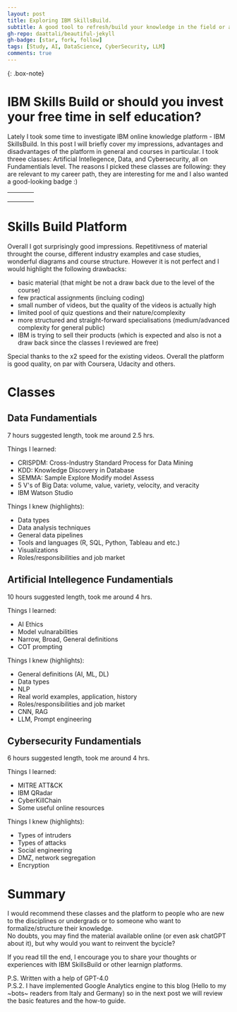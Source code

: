 ```yaml
---
layout: post
title: Exploring IBM SkillsBuild.
subtitle: A good tool to refresh/build your knowledge in the field or a timewaste?
gh-repo: daattali/beautiful-jekyll
gh-badge: [star, fork, follow]
tags: [Study, AI, DataScience, CyberSecurity, LLM]
comments: true
---
```


{: .box-note}

# IBM Skills Build or should you invest your free time in self education?
Lately I took some time to investigate IBM online knowledge platform - IBM SkillsBuild. In this post I will briefly cover my impressions, 
advantages and disadvantages of the platform in general and courses in particular. I took threee classes: Artificial Intellegence, Data, and Cybersecurity, all on Fundamentials level.  The reasons I picked these classes are following: they are relevant to my career path, they are interesting for me and I also wanted a good-looking badge :)  
<table style="border-collapse: collapse;">
    <tr>
      <td style="border: none; padding: 10px;">
        <div data-iframe-width="270" data-iframe-height="270" data-share-badge-id="45b3629d-b916-4d3d-91d1-573785b8647f" data-share-badge-host="https://www.credly.com"></div><script type="text/javascript" async src="//cdn.credly.com/assets/utilities/embed.js"></script>
      </td>
      <td style="border: none; padding: 10px;">
        <div data-iframe-width="270" data-iframe-height="270" data-share-badge-id="f102cb06-19a4-4cd9-9aaa-387803d50991" data-share-badge-host="https://www.credly.com"></div><script type="text/javascript" async src="//cdn.credly.com/assets/utilities/embed.js"></script>
      </td>
      <td style="border: none; padding: 10px;">
        <div data-iframe-width="270" data-iframe-height="270" data-share-badge-id="aeca2e16-b02d-4149-9fa9-4f33e52a56dd" data-share-badge-host="https://www.credly.com"></div><script type="text/javascript" async src="//cdn.credly.com/assets/utilities/embed.js"></script>
      </td>
    </tr>
</table>


# Skills Build Platform
Overall I got surprisingly good impressions. Repetitivness of material throught the course, different industry examples and case studies, 
wonderful diagrams and course structure. However it is not perfect and I would highlight the following drawbacks:  
- basic material (that might be not a draw back due to the level of the course)
- few practical assignments (incluing coding)
- small number of videos, but the quality of the videos is actually high
- limited pool of quiz questions and their nature/complexity
- more structured and straight-forward specialisations (medium/advanced complexity for general public)
- IBM is trying to sell their products (which is expected and also is not a draw back since the classes I reviewed are free)
   
Special thanks to the x2 speed for the existing videos.
Overall the platform is good quality, on par with Coursera, Udacity and others.

# Classes  
## Data Fundamentials  
7 hours suggested length, took me around 2.5 hrs.  

Things I learned:
- CRISPDM: Cross-Industry Standard Process for Data Mining  
- KDD: Knowledge Discovery in Database  
- SEMMA: Sample Explore Modify model Assess  
- 5 V's of Big Data: volume, value, variety, velocity, and veracity  
- IBM Watson Studio  

Things I knew (highlights):
- Data types  
- Data analysis techniques  
- General data pipelines  
- Tools and languages (R, SQL, Python, Tableau and etc.)  
- Visualizations  
- Roles/responsibilities and job market  

  
## Artificial Intellegence Fundamentials  
10 hours suggested length, took me around 4 hrs.  

Things I learned:
- AI Ethics
- Model vulnarabilities
- Narrow, Broad, General definitions
- COT prompting

Things I knew (highlights): 
- General definitions (AI, ML, DL)
- Data types
- NLP
- Real world examples, application, history
- Roles/responsibilities and job market
- CNN, RAG
- LLM, Prompt engineering

## Cybersecurity Fundamentials
6 hours suggested length, took me around 4 hrs. 

Things I learned:
- MITRE ATT&CK
- IBM QRadar  
- CyberKillChain
- Some useful online resources

Things I knew (highlights):
- Types of intruders
- Types of attacks
- Social engineering
- DMZ, network segregation
- Encryption  

# Summary
I would recommend these classes and the platform to people who are new to the disciplines or undergrads or to someone who want to formalize/structure their knowledge.  
No doubts, you may find the material available online (or even ask chatGPT about it), but why would you want to reinvent the bycicle?

If you read till the end, I encourage you to share your thoughts or experiences with IBM SkillsBuild or other learnign platforms.

P.S. Written with a help of GPT-4.0  
P.S.2. I have implemented Google Analytics engine to this blog (Hello to my ~bots~ readers from Italy and Germany) so in the next post we  will review the basic features and the how-to guide.
